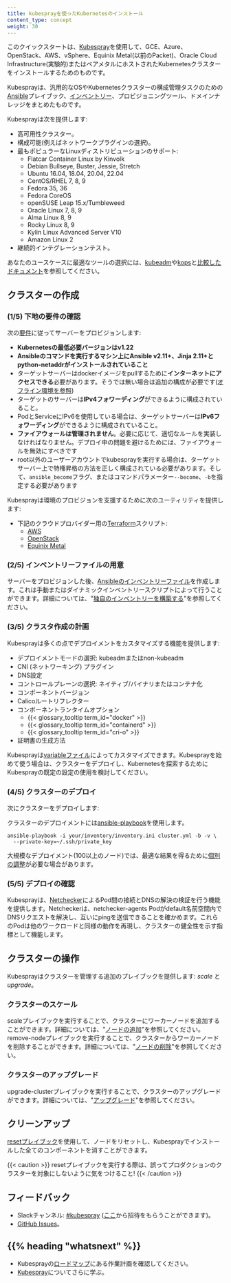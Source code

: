 ```yaml
---
title: kubesprayを使ったKubernetesのインストール
content_type: concept
weight: 30
---
```


<!-- overview -->

このクイックスタートは、[Kubespray](https://github.com/kubernetes-sigs/kubespray)を使用して、GCE、Azure、OpenStack、AWS、vSphere、Equinix Metal(以前のPacket)、Oracle Cloud Infrastructure(実験的)またはベアメタルにホストされたKubernetesクラスターをインストールするためのものです。

Kubesprayは、汎用的なOSやKubernetesクラスターの構成管理タスクのための[Ansible](https://docs.ansible.com/)プレイブック、[インベントリー](https://github.com/kubernetes-sigs/kubespray/blob/master/docs/ansible.md#inventory)、プロビジョニングツール、ドメインナレッジをまとめたものです。

Kubesprayは次を提供します:

* 高可用性クラスター。
* 構成可能(例えばネットワークプラグインの選択)。
* 最もポピュラーなLinuxディストリビューションのサポート:
  - Flatcar Container Linux by Kinvolk
  - Debian Bullseye, Buster, Jessie, Stretch
  - Ubuntu 16.04, 18.04, 20.04, 22.04
  - CentOS/RHEL 7, 8, 9
  - Fedora 35, 36
  - Fedora CoreOS
  - openSUSE Leap 15.x/Tumbleweed
  - Oracle Linux 7, 8, 9
  - Alma Linux 8, 9
  - Rocky Linux 8, 9
  - Kylin Linux Advanced Server V10
  - Amazon Linux 2
* 継続的インテグレーションテスト。

あなたのユースケースに最適なツールの選択には、[kubeadm](/docs/reference/setup-tools/kubeadm/)や[kops](/docs/setup/production-environment/tools/kops/)と[比較したドキュメント](https://github.com/kubernetes-sigs/kubespray/blob/master/docs/comparisons.md)を参照してください。



<!-- body -->

## クラスターの作成

### (1/5) 下地の要件の確認

次の[要件](https://github.com/kubernetes-sigs/kubespray#requirements)に従ってサーバーをプロビジョンします:

* **Kubernetesの最低必要バージョンはv1.22**
* **Ansibleのコマンドを実行するマシン上にAnsible v2.11+、Jinja 2.11+とpython-netaddrがインストールされていること**
* ターゲットサーバーはdockerイメージをpullするために**インターネットにアクセスできる**必要があります。そうでは無い場合は追加の構成が必要です([オフライン環境を参照](https://github.com/kubernetes-sigs/kubespray/blob/master/docs/offline-environment.md))
* ターゲットのサーバーは**IPv4フォワーディング**ができるように構成されていること。
* PodとServiceにIPv6を使用している場合は、ターゲットサーバーは**IPv6フォワーディング**ができるように構成されていること。
* **ファイアウォールは管理されません**。必要に応じて、適切なルールを実装しなければなりません。デプロイ中の問題を避けるためには、ファイアウォールを無効にすべきです
* root以外のユーザーアカウントでkubesprayを実行する場合は、ターゲットサーバー上で特権昇格の方法を正しく構成されている必要があります。そして、`ansible_become`フラグ、またはコマンドパラメーター`--become`、`-b`を指定する必要があります

Kubesprayは環境のプロビジョンを支援するために次のユーティリティを提供します:

* 下記のクラウドプロバイダー用の[Terraform](https://www.terraform.io/)スクリプト:
  * [AWS](https://github.com/kubernetes-sigs/kubespray/tree/master/contrib/terraform/aws)
  * [OpenStack](https://github.com/kubernetes-sigs/kubespray/tree/master/contrib/terraform/openstack)
  * [Equinix Metal](https://github.com/kubernetes-sigs/kubespray/tree/master/contrib/terraform/metal)


### (2/5) インベントリーファイルの用意

サーバーをプロビジョンした後、[Ansibleのインベントリーファイル](https://docs.ansible.com/ansible/latest/network/getting_started/first_inventory.html)を作成します。これは手動またはダイナミックインベントリースクリプトによって行うことができます。詳細については、"[独自のインベントリーを構築する](https://github.com/kubernetes-sigs/kubespray/blob/master/docs/getting-started.md#building-your-own-inventory)"を参照してください。

### (3/5) クラスタ作成の計画

Kubesprayは多くの点でデプロイメントをカスタマイズする機能を提供します:

* デプロイメントモードの選択: kubeadmまたはnon-kubeadm
* CNI (ネットワーキング) プラグイン
* DNS設定
* コントロールプレーンの選択: ネイティブ/バイナリまたはコンテナ化
* コンポーネントバージョン
* Calicoルートリフレクター
* コンポーネントランタイムオプション
  * {{< glossary_tooltip term_id="docker" >}}
  * {{< glossary_tooltip term_id="containerd" >}}
  * {{< glossary_tooltip term_id="cri-o" >}}
* 証明書の生成方法

Kubesprayは[variableファイル](https://docs.ansible.com/ansible/latest/user_guide/playbooks_variables.html)によってカスタマイズできます。Kubesprayを始めて使う場合は、クラスターをデプロイし、Kubernetesを探索するためにKubesprayの既定の設定の使用を検討してください。

### (4/5) クラスターのデプロイ

次にクラスターをデプロイします:

クラスターのデプロイメントには[ansible-playbook](https://github.com/kubernetes-sigs/kubespray/blob/master/docs/getting-started.md#starting-custom-deployment)を使用します。

```shell
ansible-playbook -i your/inventory/inventory.ini cluster.yml -b -v \
  --private-key=~/.ssh/private_key
```

大規模なデプロイメント(100以上のノード)では、最適な結果を得るために[個別の調整](https://github.com/kubernetes-sigs/kubespray/blob/master/docs/large-deployments.md)が必要な場合があります。

### (5/5) デプロイの確認

Kubesprayは、[Netchecker](https://github.com/kubernetes-sigs/kubespray/blob/master/docs/netcheck.md)によるPod間の接続とDNSの解決の検証を行う機能を提供します。Netcheckerは、netchecker-agents Podがdefault名前空間内でDNSリクエストを解決し、互いにpingを送信できることを確かめます。これらのPodは他のワークロードと同様の動作を再現し、クラスターの健全性を示す指標として機能します。

## クラスターの操作

Kubesprayはクラスターを管理する追加のプレイブックを提供します: _scale_ と _upgrade_。

### クラスターのスケール

scaleプレイブックを実行することで、クラスターにワーカーノードを追加することができます。詳細については、"[ノードの追加](https://github.com/kubernetes-sigs/kubespray/blob/master/docs/getting-started.md#adding-nodes)"を参照してください。
remove-nodeプレイブックを実行することで、クラスターからワーカーノードを削除することができます。詳細については、"[ノードの削除](https://github.com/kubernetes-sigs/kubespray/blob/master/docs/getting-started.md#remove-nodes)"を参照してください。

### クラスターのアップグレード

upgrade-clusterプレイブックを実行することで、クラスターのアップグレードができます。詳細については、"[アップグレード](https://github.com/kubernetes-sigs/kubespray/blob/master/docs/upgrades.md)"を参照してください。

## クリーンアップ


[resetプレイブック](https://github.com/kubernetes-sigs/kubespray/blob/master/reset.yml)を使用して、ノードをリセットし、Kubesprayでインストールした全てのコンポーネントを消すことができます。

{{< caution >}}
resetプレイブックを実行する際は、誤ってプロダクションのクラスターを対象にしないように気をつけること!
{{< /caution >}}

## フィードバック

* Slackチャンネル: [#kubespray](https://kubernetes.slack.com/messages/kubespray/) ([ここ](https://slack.k8s.io/)から招待をもらうことができます)。
* [GitHub Issues](https://github.com/kubernetes-sigs/kubespray/issues)。



## {{% heading "whatsnext" %}}


* Kubesprayの[ロードマップ](https://github.com/kubernetes-sigs/kubespray/blob/master/docs/roadmap.md)にある作業計画を確認してください。
* [Kubespray](https://github.com/kubernetes-sigs/kubespray)についてさらに学ぶ。
